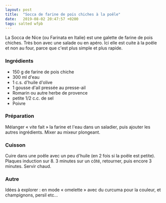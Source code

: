 ```yaml
---
layout: post
title:  "Socca de farine de pois chiches à la poêle"
date:   2019-08-02 20:47:57 +0200
tags: salted wfpb
---
```


La Socca de Nice (ou Farinata en Italie) est une galette de farine de pois chiches.
Très bon avec une salade ou en apéro.
Ici elle est cuite à la poêle et non au four, parce que c'est plus simple et plus rapide.

### Ingrédients

* 150 g de farine de pois chiche
* 300 ml d'eau
* 1 c.s. d'huile d'olive
* 1 gousse d'ail pressée au presse-ail
* Romarin ou autre herbe de provence
* petite 1/2 c.c. de sel
* Poivre

### Préparation

Mélanger « vite fait » la farine et l'eau dans un saladier, puis ajouter les autres ingrédients.
Mixer au mixeur plongeant.

### Cuisson

Cuire dans une poêle avec un peu d'huile (en 2 fois si la poêle est petite). Plaques induction sur 8. 3 minutes sur un côté, retourner, puis encore 3 minutes.
Servir chaud.

### Autre

Idées à explorer : en mode « omelette » avec du curcuma pour la couleur, et champignons, persil etc...
